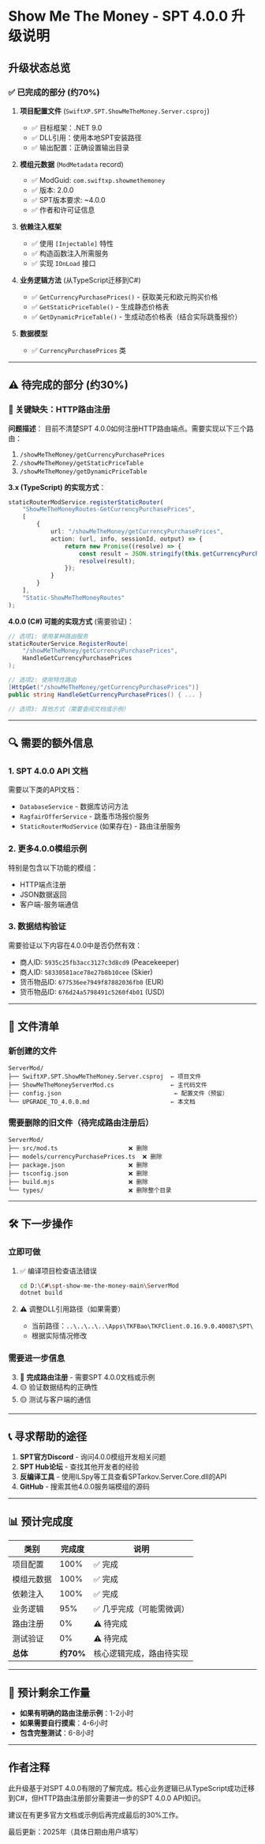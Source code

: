 # Show Me The Money - SPT 4.0.0 升级说明

## 升级状态总览

### ✅ 已完成的部分 (约70%)

1. **项目配置文件** (`SwiftXP.SPT.ShowMeTheMoney.Server.csproj`)
   - ✅ 目标框架：.NET 9.0
   - ✅ DLL引用：使用本地SPT安装路径
   - ✅ 输出配置：正确设置输出目录

2. **模组元数据** (`ModMetadata` record)
   - ✅ ModGuid: `com.swiftxp.showmethemoney`
   - ✅ 版本: 2.0.0
   - ✅ SPT版本要求: ~4.0.0
   - ✅ 作者和许可证信息

3. **依赖注入框架**
   - ✅ 使用 `[Injectable]` 特性
   - ✅ 构造函数注入所需服务
   - ✅ 实现 `IOnLoad` 接口

4. **业务逻辑方法** (从TypeScript迁移到C#)
   - ✅ `GetCurrencyPurchasePrices()` - 获取美元和欧元购买价格
   - ✅ `GetStaticPriceTable()` - 生成静态价格表
   - ✅ `GetDynamicPriceTable()` - 生成动态价格表（结合实际跳蚤报价）

5. **数据模型**
   - ✅ `CurrencyPurchasePrices` 类

---

## ⚠️ 待完成的部分 (约30%)

### 🔴 关键缺失：HTTP路由注册

**问题描述**：
目前不清楚SPT 4.0.0如何注册HTTP路由端点。需要实现以下三个路由：

1. `/showMeTheMoney/getCurrencyPurchasePrices`
2. `/showMeTheMoney/getStaticPriceTable`
3. `/showMeTheMoney/getDynamicPriceTable`

**3.x (TypeScript) 的实现方式**：
```typescript
staticRouterModService.registerStaticRouter(
    "ShowMeTheMoneyRoutes-GetCurrencyPurchasePrices",
    [
        {
            url: "/showMeTheMoney/getCurrencyPurchasePrices",
            action: (url, info, sessionId, output) => {
                return new Promise((resolve) => {
                    const result = JSON.stringify(this.getCurrencyPurchasePrices());
                    resolve(result);
                });
            }
        }
    ],
    "Static-ShowMeTheMoneyRoutes"
);
```

**4.0.0 (C#) 可能的实现方式** (需要验证)：
```csharp
// 选项1: 使用某种路由服务
staticRouterService.RegisterRoute(
    "/showMeTheMoney/getCurrencyPurchasePrices",
    HandleGetCurrencyPurchasePrices
);

// 选项2: 使用特性路由
[HttpGet("/showMeTheMoney/getCurrencyPurchasePrices")]
public string HandleGetCurrencyPurchasePrices() { ... }

// 选项3: 其他方式（需要查阅文档或示例）
```

---

## 🔍 需要的额外信息

### 1. SPT 4.0.0 API 文档
需要以下类的API文档：
- `DatabaseService` - 数据库访问方法
- `RagfairOfferService` - 跳蚤市场报价服务
- `StaticRouterModService` (如果存在) - 路由注册服务

### 2. 更多4.0.0模组示例
特别是包含以下功能的模组：
- HTTP端点注册
- JSON数据返回
- 客户端-服务端通信

### 3. 数据结构验证
需要验证以下内容在4.0.0中是否仍然有效：
- 商人ID: `5935c25fb3acc3127c3d8cd9` (Peacekeeper)
- 商人ID: `58330581ace78e27b8b10cee` (Skier)
- 货币物品ID: `677536ee7949f87882036fb0` (EUR)
- 货币物品ID: `676d24a5798491c5260f4b01` (USD)

---

## 📁 文件清单

### 新创建的文件
```
ServerMod/
├── SwiftXP.SPT.ShowMeTheMoney.Server.csproj  ← 项目文件
├── ShowMeTheMoneyServerMod.cs                ← 主代码文件
├── config.json                                ← 配置文件（预留）
└── UPGRADE_TO_4.0.0.md                       ← 本文档
```

### 需要删除的旧文件（待完成路由注册后）
```
ServerMod/
├── src/mod.ts                    ❌ 删除
├── models/currencyPurchasePrices.ts  ❌ 删除
├── package.json                  ❌ 删除
├── tsconfig.json                 ❌ 删除
├── build.mjs                     ❌ 删除
└── types/                        ❌ 删除整个目录
```

---

## 🛠️ 下一步操作

### 立即可做
1. ✅ 编译项目检查语法错误
   ```bash
   cd D:\C#\spt-show-me-the-money-main\ServerMod
   dotnet build
   ```

2. ⚠️ 调整DLL引用路径（如果需要）
   - 当前路径：`..\..\..\..\Apps\TKFBao\TKFClient.0.16.9.0.40087\SPT\`
   - 根据实际情况修改

### 需要进一步信息
3. 🔴 **完成路由注册** - 需要SPT 4.0.0文档或示例
4. 🟡 验证数据结构的正确性
5. 🟡 测试与客户端的通信

---

## 📞 寻求帮助的途径

1. **SPT官方Discord** - 询问4.0.0模组开发相关问题
2. **SPT Hub论坛** - 查找其他开发者的经验
3. **反编译工具** - 使用ILSpy等工具查看SPTarkov.Server.Core.dll的API
4. **GitHub** - 搜索其他4.0.0服务端模组的源码

---

## 📊 预计完成度

| 类别 | 完成度 | 说明 |
|------|--------|------|
| 项目配置 | 100% | ✅ 完成 |
| 模组元数据 | 100% | ✅ 完成 |
| 依赖注入 | 100% | ✅ 完成 |
| 业务逻辑 | 95% | ✅ 几乎完成（可能需微调） |
| 路由注册 | 0% | ⚠️ 待完成 |
| 测试验证 | 0% | ⚠️ 待完成 |
| **总体** | **约70%** | 核心逻辑完成，路由待实现 |

---

## 🎯 预计剩余工作量

- **如果有明确的路由注册示例**：1-2小时
- **如果需要自行摸索**：4-6小时
- **包含完整测试**：6-8小时

---

## 作者注释

此升级基于对SPT 4.0.0有限的了解完成。核心业务逻辑已从TypeScript成功迁移到C#，但HTTP路由注册部分需要进一步的SPT 4.0.0 API知识。

建议在有更多官方文档或示例后再完成最后的30%工作。

最后更新：2025年（具体日期由用户填写）
